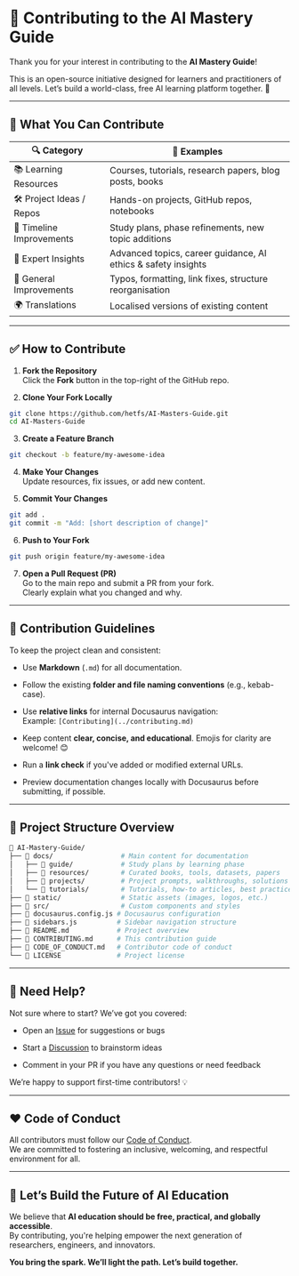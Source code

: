 # 🤝 Contributing to the AI Mastery Guide

Thank you for your interest in contributing to the **AI Mastery Guide**!

This is an open-source initiative designed for learners and practitioners of all levels. Let’s build a world-class, free AI learning platform together. 🚀

---

## 🧭 What You Can Contribute

| 🔍 Category | 📝 Examples |
| --- | --- |
| 📚 Learning Resources | Courses, tutorials, research papers, blog posts, books |
| 🛠️ Project Ideas / Repos | Hands-on projects, GitHub repos, notebooks |
| 📅 Timeline Improvements | Study plans, phase refinements, new topic additions |
| 🧠 Expert Insights | Advanced topics, career guidance, AI ethics & safety insights |
| 🧹 General Improvements | Typos, formatting, link fixes, structure reorganisation |
| 🌍 Translations | Localised versions of existing content |

---

## ✅ How to Contribute

1. **Fork the Repository**  
  Click the **Fork** button in the top-right of the GitHub repo.
  
2. **Clone Your Fork Locally**
  
  ```bash
  git clone https://github.com/hetfs/AI-Masters-Guide.git
  cd AI-Masters-Guide
  ```
  
3. **Create a Feature Branch**
  
  ```bash
  git checkout -b feature/my-awesome-idea
  ```
  
4. **Make Your Changes**  
  Update resources, fix issues, or add new content.
  
5. **Commit Your Changes**
  
  ```bash
  git add .
  git commit -m "Add: [short description of change]"
  ```
  
6. **Push to Your Fork**
  
  ```bash
  git push origin feature/my-awesome-idea
  ```
  
7. **Open a Pull Request (PR)**  
  Go to the main repo and submit a PR from your fork.  
  Clearly explain what you changed and why.
  

---

## 🧠 Contribution Guidelines

To keep the project clean and consistent:

- Use **Markdown** (`.md`) for all documentation.
  
- Follow the existing **folder and file naming conventions** (e.g., kebab-case).
  
- Use **relative links** for internal Docusaurus navigation:  
  Example: `[Contributing](../contributing.md)`
  
- Keep content **clear, concise, and educational**. Emojis for clarity are welcome! 😊
  
- Run a **link check** if you've added or modified external URLs.
  
- Preview documentation changes locally with Docusaurus before submitting, if possible.
  

---

## 📂 Project Structure Overview

```bash
📂 AI-Mastery-Guide/
├── 📂 docs/                 # Main content for documentation
│   ├── 📂 guide/            # Study plans by learning phase
│   ├── 📂 resources/        # Curated books, tools, datasets, papers
│   ├── 📂 projects/         # Project prompts, walkthroughs, solutions
│   └── 📂 tutorials/        # Tutorials, how-to articles, best practices
├── 📂 static/               # Static assets (images, logos, etc.)
├── 📂 src/                  # Custom components and styles
├── 📄 docusaurus.config.js # Docusaurus configuration
├── 📄 sidebars.js          # Sidebar navigation structure
├── 📄 README.md            # Project overview
├── 📄 CONTRIBUTING.md      # This contribution guide
├── 📄 CODE_OF_CONDUCT.md   # Contributor code of conduct
└── 📄 LICENSE              # Project license
```

---

## 📣 Need Help?

Not sure where to start? We’ve got you covered:

- Open an [Issue](https://github.com/hetfs/AI-Masters-Guide/issues) for suggestions or bugs
  
- Start a [Discussion](https://github.com/hetfs/AI-Masters-Guide/discussions) to brainstorm ideas
  
- Comment in your PR if you have any questions or need feedback
  

We’re happy to support first-time contributors! 💡

---

## ❤️ Code of Conduct

All contributors must follow our [Code of Conduct](https://github.com/hetfs/AI-Masters-Guide/blob/main/CODE_OF_CONDUCT.md).  
We are committed to fostering an inclusive, welcoming, and respectful environment for all.

---

## 🌟 Let’s Build the Future of AI Education

We believe that **AI education should be free, practical, and globally accessible**.  
By contributing, you're helping empower the next generation of researchers, engineers, and innovators.

**You bring the spark. We’ll light the path. Let’s build together.**
